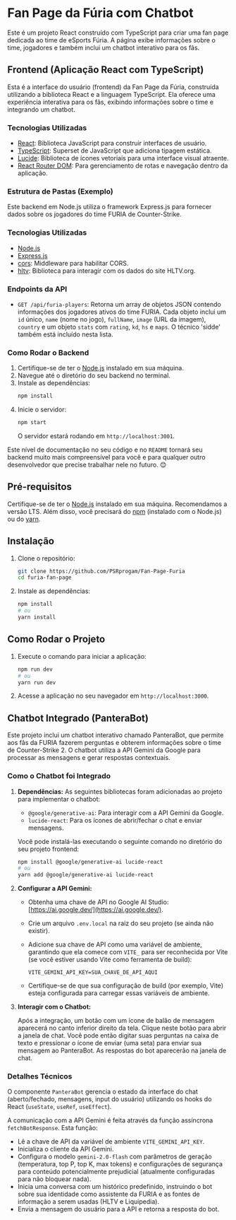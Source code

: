 # Fan Page da Fúria com Chatbot

Este é um projeto React construído com TypeScript para criar uma fan page dedicada ao time de eSports Fúria. A página exibe informações sobre o time, jogadores e também inclui um chatbot interativo para os fãs.

## Frontend (Aplicação React com TypeScript)

Esta é a interface do usuário (frontend) da Fan Page da Fúria, construída utilizando a biblioteca React e a linguagem TypeScript. Ela oferece uma experiência interativa para os fãs, exibindo informações sobre o time e integrando um chatbot.

### Tecnologias Utilizadas

* [React](https://react.dev/): Biblioteca JavaScript para construir interfaces de usuário.
* [TypeScript](https://www.typescriptlang.org/): Superset de JavaScript que adiciona tipagem estática.
* [Lucide](https://lucide.dev/): Biblioteca de ícones vetoriais para uma interface visual atraente.
* [React Router DOM](https://reactrouter.com/web/guides/quick-start): Para gerenciamento de rotas e navegação dentro da aplicação.

### Estrutura de Pastas (Exemplo)

Este backend em Node.js utiliza o framework Express.js para fornecer dados sobre os jogadores do time FURIA de Counter-Strike.

### Tecnologias Utilizadas

* [Node.js](https://nodejs.org/)
* [Express.js](https://expressjs.com/)
* [cors](https://github.com/expressjs/cors): Middleware para habilitar CORS.
* [hltv](https://www.npmjs.com/package/hltv): Biblioteca para interagir com os dados do site HLTV.org.

### Endpoints da API

* `GET /api/furia-players`: Retorna um array de objetos JSON contendo informações dos jogadores ativos do time FURIA. Cada objeto inclui um `id` único, `name` (nome no jogo), `fullName`, `image` (URL da imagem), `country` e um objeto `stats` com `rating`, `kd`, `hs` e `maps`. O técnico 'sidde' também está incluído nesta lista.

### Como Rodar o Backend

1.  Certifique-se de ter o [Node.js](https://nodejs.org/) instalado em sua máquina.
2.  Navegue até o diretório do seu backend no terminal.
3.  Instale as dependências:
    ```bash
    npm install
    ```
4.  Inicie o servidor:
    ```bash
    npm start
    ```
    O servidor estará rodando em `http://localhost:3001`.

Este nível de documentação no seu código e no `README` tornará seu backend muito mais compreensível para você e para qualquer outro desenvolvedor que precise trabalhar nele no futuro. 😊
## Pré-requisitos

Certifique-se de ter o [Node.js](https://nodejs.org/) instalado em sua máquina. Recomendamos a versão LTS. Além disso, você precisará do [npm](https://www.npmjs.com/) (instalado com o Node.js) ou do [yarn](https://yarnpkg.com/).

## Instalação

1.  Clone o repositório:
    ```bash
    git clone https://github.com/PSRprogam/Fan-Page-Furia
    cd furia-fan-page
    ```
2.  Instale as dependências:
    ```bash
    npm install
    # ou
    yarn install
    ```

## Como Rodar o Projeto

1.  Execute o comando para iniciar a aplicação:
    ```bash
    npm run dev
    # ou
    yarn run dev
    ```
2.  Acesse a aplicação no seu navegador em `http://localhost:3000`.

## Chatbot Integrado (PanteraBot)

Este projeto inclui um chatbot interativo chamado PanteraBot, que permite aos fãs da FURIA fazerem perguntas e obterem informações sobre o time de Counter-Strike 2. O chatbot utiliza a API Gemini da Google para processar as mensagens e gerar respostas contextuais.

### Como o Chatbot foi Integrado

1.  **Dependências:** As seguintes bibliotecas foram adicionadas ao projeto para implementar o chatbot:
    * `@google/generative-ai`: Para interagir com a API Gemini da Google.
    * `lucide-react`: Para os ícones de abrir/fechar o chat e enviar mensagens.

    Você pode instalá-las executando o seguinte comando no diretório do seu projeto frontend:
    ```bash
    npm install @google/generative-ai lucide-react
    # ou
    yarn add @google/generative-ai lucide-react
    ```

2.  **Configurar a API Gemini:**

    * Obtenha uma chave de API no Google AI Studio: [https://ai.google.dev/](https://ai.google.dev/).
    * Crie um arquivo `.env.local` na raiz do seu projeto (se ainda não existir).
    * Adicione sua chave de API como uma variável de ambiente, garantindo que ela comece com `VITE_` para ser reconhecida por Vite (se você estiver usando Vite como ferramenta de build):

        ```
        VITE_GEMINI_API_KEY=SUA_CHAVE_DE_API_AQUI
        ```

    * Certifique-se de que sua configuração de build (por exemplo, Vite) esteja configurada para carregar essas variáveis de ambiente.
4.  **Interagir com o Chatbot:**

    Após a integração, um botão com um ícone de balão de mensagem aparecerá no canto inferior direito da tela. Clique neste botão para abrir a janela de chat. Você pode então digitar suas perguntas na caixa de texto e pressionar o ícone de enviar (uma seta) para enviar sua mensagem ao PanteraBot. As respostas do bot aparecerão na janela de chat.

### Detalhes Técnicos

O componente `PanteraBot` gerencia o estado da interface do chat (aberto/fechado, mensagens, input do usuário) utilizando os hooks do React (`useState`, `useRef`, `useEffect`).

A comunicação com a API Gemini é feita através da função assíncrona `fetchBotResponse`. Esta função:

* Lê a chave de API da variável de ambiente `VITE_GEMINI_API_KEY`.
* Inicializa o cliente da API Gemini.
* Configura o modelo `gemini-2.0-flash` com parâmetros de geração (temperatura, top P, top K, max tokens) e configurações de segurança para conteúdo potencialmente prejudicial (atualmente configuradas para não bloquear nada).
* Inicia uma conversa com um histórico predefinido, instruindo o bot sobre sua identidade como assistente da FURIA e as fontes de informação a serem usadas (HLTV e Liquipedia).
* Envia a mensagem do usuário para a API e retorna a resposta do bot.
